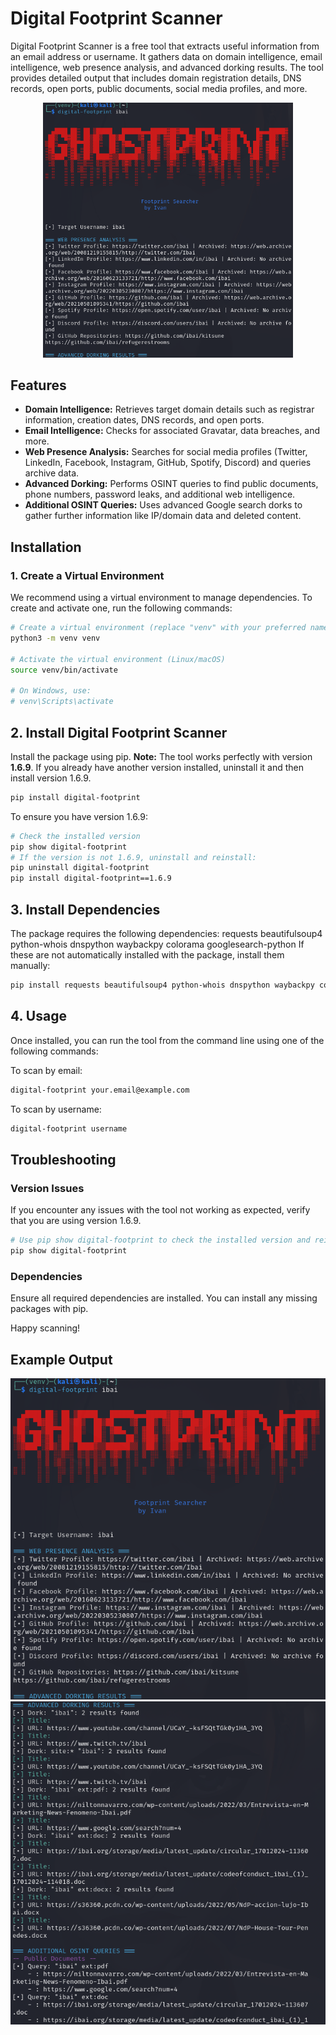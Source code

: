 # Digital Footprint Scanner
Digital Footprint Scanner is a free tool that extracts useful information from an email address or username. It gathers data on domain intelligence, email intelligence, web presence analysis, and advanced dorking results. The tool provides detailed output that includes domain registration details, DNS records, open ports, public documents, social media profiles, and more.
<p align="center">
  <img src="Example/img1.png" alt="ToolDesc1" width="400">
</p>


## Features

- **Domain Intelligence:** Retrieves target domain details such as registrar information, creation dates, DNS records, and open ports.
- **Email Intelligence:** Checks for associated Gravatar, data breaches, and more.
- **Web Presence Analysis:** Searches for social media profiles (Twitter, LinkedIn, Facebook, Instagram, GitHub, Spotify, Discord) and queries archive data.
- **Advanced Dorking:** Performs OSINT queries to find public documents, phone numbers, password leaks, and additional web intelligence.
- **Additional OSINT Queries:** Uses advanced Google search dorks to gather further information like IP/domain data and deleted content.

## Installation

### 1. Create a Virtual Environment

We recommend using a virtual environment to manage dependencies. To create and activate one, run the following commands:

```bash
# Create a virtual environment (replace "venv" with your preferred name)
python3 -m venv venv

# Activate the virtual environment (Linux/macOS)
source venv/bin/activate

# On Windows, use:
# venv\Scripts\activate
```
## 2. Install Digital Footprint Scanner

Install the package using pip. **Note:** The tool works perfectly with version **1.6.9**. If you already have another version installed, uninstall it and then install version 1.6.9.

```bash
pip install digital-footprint
```
To ensure you have version 1.6.9:
```bash
# Check the installed version
pip show digital-footprint
# If the version is not 1.6.9, uninstall and reinstall:
pip uninstall digital-footprint
pip install digital-footprint==1.6.9
```

## 3. Install Dependencies
The package requires the following dependencies:
requests
beautifulsoup4
python-whois
dnspython
waybackpy
colorama
googlesearch-python
If these are not automatically installed with the package, install them manually:
```bash
pip install requests beautifulsoup4 python-whois dnspython waybackpy colorama googlesearch-python
```

## 4. Usage
Once installed, you can run the tool from the command line using one of the following commands:

To scan by email:
```bash
digital-footprint your.email@example.com
```
To scan by username:
```bash
digital-footprint username
```
## Troubleshooting
### Version Issues
If you encounter any issues with the tool not working as expected, verify that you are using version 1.6.9. 
```bash
# Use pip show digital-footprint to check the installed version and reinstall as shown above if necessary.
pip show digital-footprint
```
### Dependencies
Ensure all required dependencies are installed. You can install any missing packages with pip.

Happy scanning!

## Example Output
<p align="center">
  <img src="Example/img1.png" alt="ToolDesc1" width="600">
  <img src="Example/img2.png" alt="ToolDesc2" width="600">
</p>
